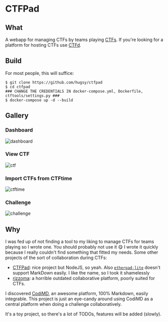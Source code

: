 # CTFPad

## What

A webapp for managing CTFs by teams playing [CTFs](https://en.wikipedia.org/wiki/Wargame_(hacking)). If you're looking for a platform for hosting CTFs use [CTFd](https://ctfd.io).




## Build


For most people, this will suffice:

```
$ git clone https://github.com/hugsy/ctfpad
$ cd ctfpad
### CHANGE THE CREDENTIALS IN docker-compose.yml, Dockerfile, ctftools/settings.py ###
$ docker-compose up -d --build
```


## Gallery

### Dashboard

![dashboard](https://i.imgur.com/4vnCKPo.png)

### View CTF

![ctf](https://i.imgur.com/3XPxnwB.png)

### Import CTFs from CTFtime

![ctftime](https://i.imgur.com/DFzD5lA.png)

### Challenge

![challenge](https://i.imgur.com/nz2ob76.png)

## Why

I was fed up of not finding a tool to my liking to manage CTFs for teams playing so I wrote one. You should probably not use it 😋 I wrote it quickly because I really couldn't find something that fitted my needs. Some other projects of the sort of collaboration during CTFs:

 - [CTFPad](https://github.com/StratumAuhuur/CTFPad): nice project but NodeJS, so yeah. Also  [`etherpad-lite`](https://yopad.eu) doesn't support MarkDown easily. I like the name, so I took it shamelessly
 - [rizzoma](http://rizzoma.com/): a horrible outdated collaborative platform, poorly suited for CTFs.

I discovered [CodiMD](https://demo.codimd.org), an awesome platform, 100% Markdown, easily integrable. This project is just an eye-candy around using CodiMD as a central platform when doing a challenge collaboratively.

It's a toy project, so there's a lot of TODOs, features will be added (slowly).
